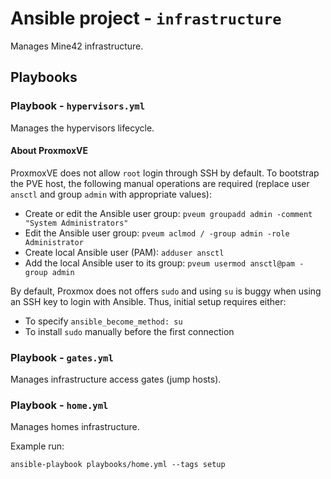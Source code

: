 # Ansible project - `infrastructure`

Manages Mine42 infrastructure.

## Playbooks

### Playbook - `hypervisors.yml`

Manages the hypervisors lifecycle.

#### About ProxmoxVE

ProxmoxVE does not allow `root` login through SSH by default. To bootstrap the
PVE host, the following manual operations are required (replace user `ansctl`
and group `admin` with appropriate values):

* Create or edit the Ansible user group:
  `pveum groupadd admin -comment "System Administrators"`
* Edit the Ansible user group:
  `pveum aclmod / -group admin -role Administrator`
* Create local Ansible user (PAM): `adduser ansctl`
* Add the local Ansible user to its group:
  `pveum usermod ansctl@pam -group admin`

By default, Proxmox does not offers `sudo` and using `su` is buggy when using
an SSH key to login with Ansible. Thus, initial setup requires either:

* To specify `ansible_become_method: su`
* To install `sudo` manually before the first connection

### Playbook - `gates.yml`

Manages infrastructure access gates (jump hosts).

### Playbook - `home.yml`

Manages homes infrastructure.

Example run:

```shell
ansible-playbook playbooks/home.yml --tags setup
```
